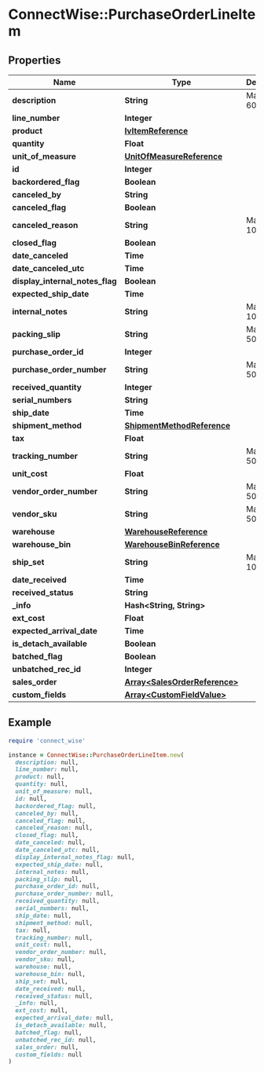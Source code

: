 # ConnectWise::PurchaseOrderLineItem

## Properties

| Name | Type | Description | Notes |
| ---- | ---- | ----------- | ----- |
| **description** | **String** |  Max length: 6000; |  |
| **line_number** | **Integer** |  |  |
| **product** | [**IvItemReference**](IvItemReference.md) |  |  |
| **quantity** | **Float** |  |  |
| **unit_of_measure** | [**UnitOfMeasureReference**](UnitOfMeasureReference.md) |  |  |
| **id** | **Integer** |  | [optional] |
| **backordered_flag** | **Boolean** |  | [optional] |
| **canceled_by** | **String** |  | [optional] |
| **canceled_flag** | **Boolean** |  | [optional] |
| **canceled_reason** | **String** |  Max length: 100; | [optional] |
| **closed_flag** | **Boolean** |  | [optional] |
| **date_canceled** | **Time** |  | [optional] |
| **date_canceled_utc** | **Time** |  | [optional] |
| **display_internal_notes_flag** | **Boolean** |  | [optional] |
| **expected_ship_date** | **Time** |  | [optional] |
| **internal_notes** | **String** |  Max length: 1000; | [optional] |
| **packing_slip** | **String** |  Max length: 50; | [optional] |
| **purchase_order_id** | **Integer** |  | [optional] |
| **purchase_order_number** | **String** |  Max length: 50; | [optional] |
| **received_quantity** | **Integer** |  | [optional] |
| **serial_numbers** | **String** |  | [optional] |
| **ship_date** | **Time** |  | [optional] |
| **shipment_method** | [**ShipmentMethodReference**](ShipmentMethodReference.md) |  | [optional] |
| **tax** | **Float** |  | [optional] |
| **tracking_number** | **String** |  Max length: 50; | [optional] |
| **unit_cost** | **Float** |  | [optional] |
| **vendor_order_number** | **String** |  Max length: 50; | [optional] |
| **vendor_sku** | **String** |  Max length: 50; | [optional] |
| **warehouse** | [**WarehouseReference**](WarehouseReference.md) |  | [optional] |
| **warehouse_bin** | [**WarehouseBinReference**](WarehouseBinReference.md) |  | [optional] |
| **ship_set** | **String** |  Max length: 10; | [optional] |
| **date_received** | **Time** |  | [optional] |
| **received_status** | **String** |  | [optional] |
| **_info** | **Hash&lt;String, String&gt;** |  | [optional] |
| **ext_cost** | **Float** |  | [optional] |
| **expected_arrival_date** | **Time** |  | [optional] |
| **is_detach_available** | **Boolean** |  | [optional] |
| **batched_flag** | **Boolean** |  | [optional] |
| **unbatched_rec_id** | **Integer** |  | [optional] |
| **sales_order** | [**Array&lt;SalesOrderReference&gt;**](SalesOrderReference.md) |  | [optional] |
| **custom_fields** | [**Array&lt;CustomFieldValue&gt;**](CustomFieldValue.md) |  | [optional] |

## Example

```ruby
require 'connect_wise'

instance = ConnectWise::PurchaseOrderLineItem.new(
  description: null,
  line_number: null,
  product: null,
  quantity: null,
  unit_of_measure: null,
  id: null,
  backordered_flag: null,
  canceled_by: null,
  canceled_flag: null,
  canceled_reason: null,
  closed_flag: null,
  date_canceled: null,
  date_canceled_utc: null,
  display_internal_notes_flag: null,
  expected_ship_date: null,
  internal_notes: null,
  packing_slip: null,
  purchase_order_id: null,
  purchase_order_number: null,
  received_quantity: null,
  serial_numbers: null,
  ship_date: null,
  shipment_method: null,
  tax: null,
  tracking_number: null,
  unit_cost: null,
  vendor_order_number: null,
  vendor_sku: null,
  warehouse: null,
  warehouse_bin: null,
  ship_set: null,
  date_received: null,
  received_status: null,
  _info: null,
  ext_cost: null,
  expected_arrival_date: null,
  is_detach_available: null,
  batched_flag: null,
  unbatched_rec_id: null,
  sales_order: null,
  custom_fields: null
)
```

